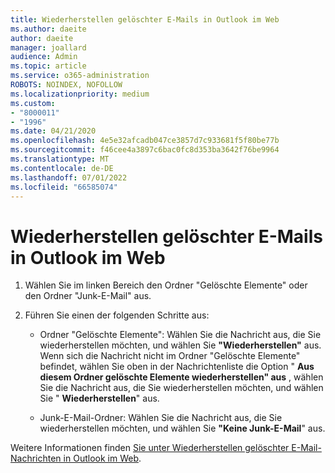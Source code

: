 ```yaml
---
title: Wiederherstellen gelöschter E-Mails in Outlook im Web
ms.author: daeite
author: daeite
manager: joallard
audience: Admin
ms.topic: article
ms.service: o365-administration
ROBOTS: NOINDEX, NOFOLLOW
ms.localizationpriority: medium
ms.custom:
- "8000011"
- "1996"
ms.date: 04/21/2020
ms.openlocfilehash: 4e5e32afcadb047ce3857d7c933681f5f80be77b
ms.sourcegitcommit: f46cee4a3897c6bac0fc8d353ba3642f76be9964
ms.translationtype: MT
ms.contentlocale: de-DE
ms.lasthandoff: 07/01/2022
ms.locfileid: "66585074"
---
```

# <a name="recover-deleted-email-in-outlook-on-the-web"></a>Wiederherstellen gelöschter E-Mails in Outlook im Web

1. Wählen Sie im linken Bereich den Ordner "Gelöschte Elemente" oder den Ordner "Junk-E-Mail" aus.

2. Führen Sie einen der folgenden Schritte aus:

    - Ordner "Gelöschte Elemente": Wählen Sie die Nachricht aus, die Sie wiederherstellen möchten, und wählen Sie **"Wiederherstellen"** aus. Wenn sich die Nachricht nicht im Ordner "Gelöschte Elemente" befindet, wählen Sie oben in der Nachrichtenliste die Option " **Aus diesem Ordner gelöschte Elemente wiederherstellen" aus** , wählen Sie die Nachricht aus, die Sie wiederherstellen möchten, und wählen Sie " **Wiederherstellen**" aus.

    - Junk-E-Mail-Ordner: Wählen Sie die Nachricht aus, die Sie wiederherstellen möchten, und wählen Sie **"Keine Junk-E-Mail**" aus.

Weitere Informationen finden [Sie unter Wiederherstellen gelöschter E-Mail-Nachrichten in Outlook im Web](https://support.microsoft.com/office/recover-deleted-email-messages-in-outlook-on-the-web-a8ca78ac-4721-4066-95dd-571842e9fb11).
